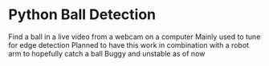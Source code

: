 # Python Ball Detection

Find a ball in a live video from a webcam on a computer
Mainly used to tune for edge detection
Planned to have this work in combination with a robot arm to hopefully catch a ball
Buggy and unstable as of now